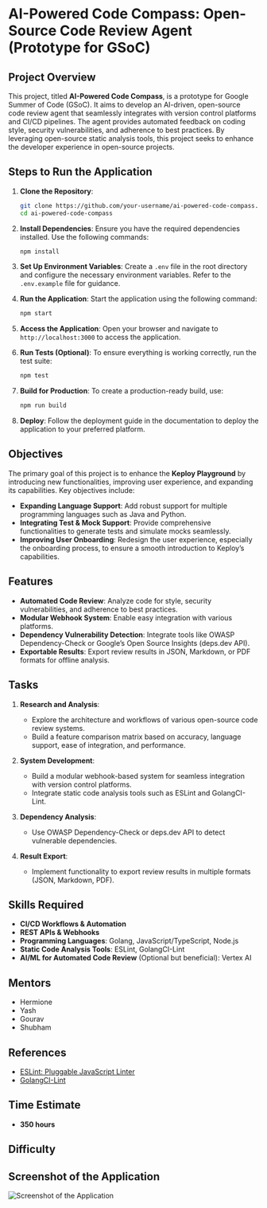 # AI-Powered Code Compass: Open-Source Code Review Agent (Prototype for GSoC)

## Project Overview

This project, titled **AI-Powered Code Compass**, is a prototype for Google Summer of Code (GSoC). It aims to develop an AI-driven, open-source code review agent that seamlessly integrates with version control platforms and CI/CD pipelines. The agent provides automated feedback on coding style, security vulnerabilities, and adherence to best practices. By leveraging open-source static analysis tools, this project seeks to enhance the developer experience in open-source projects.

## Steps to Run the Application

1. **Clone the Repository**:
    ```bash
    git clone https://github.com/your-username/ai-powered-code-compass.git
    cd ai-powered-code-compass
    ```

2. **Install Dependencies**:
    Ensure you have the required dependencies installed. Use the following commands:
    ```bash
    npm install
    ```

3. **Set Up Environment Variables**:
    Create a `.env` file in the root directory and configure the necessary environment variables. Refer to the `.env.example` file for guidance.

4. **Run the Application**:
    Start the application using the following command:
    ```bash
    npm start
    ```

5. **Access the Application**:
    Open your browser and navigate to `http://localhost:3000` to access the application.

6. **Run Tests (Optional)**:
    To ensure everything is working correctly, run the test suite:
    ```bash
    npm test
    ```

7. **Build for Production**:
    To create a production-ready build, use:
    ```bash
    npm run build
    ```

8. **Deploy**:
    Follow the deployment guide in the documentation to deploy the application to your preferred platform.


## Objectives

The primary goal of this project is to enhance the **Keploy Playground** by introducing new functionalities, improving user experience, and expanding its capabilities. Key objectives include:

- **Expanding Language Support**: Add robust support for multiple programming languages such as Java and Python.
- **Integrating Test & Mock Support**: Provide comprehensive functionalities to generate tests and simulate mocks seamlessly.
- **Improving User Onboarding**: Redesign the user experience, especially the onboarding process, to ensure a smooth introduction to Keploy’s capabilities.

## Features

- **Automated Code Review**: Analyze code for style, security vulnerabilities, and adherence to best practices.
- **Modular Webhook System**: Enable easy integration with various platforms.
- **Dependency Vulnerability Detection**: Integrate tools like OWASP Dependency-Check or Google’s Open Source Insights (deps.dev API).
- **Exportable Results**: Export review results in JSON, Markdown, or PDF formats for offline analysis.

## Tasks

1. **Research and Analysis**:
    - Explore the architecture and workflows of various open-source code review systems.
    - Build a feature comparison matrix based on accuracy, language support, ease of integration, and performance.

2. **System Development**:
    - Build a modular webhook-based system for seamless integration with version control platforms.
    - Integrate static code analysis tools such as ESLint and GolangCI-Lint.

3. **Dependency Analysis**:
    - Use OWASP Dependency-Check or deps.dev API to detect vulnerable dependencies.

4. **Result Export**:
    - Implement functionality to export review results in multiple formats (JSON, Markdown, PDF).

## Skills Required

- **CI/CD Workflows & Automation**
- **REST APIs & Webhooks**
- **Programming Languages**: Golang, JavaScript/TypeScript, Node.js
- **Static Code Analysis Tools**: ESLint, GolangCI-Lint
- **AI/ML for Automated Code Review** (Optional but beneficial): Vertex AI

## Mentors

- Hermione
- Yash
- Gourav
- Shubham

## References

- [ESLint: Pluggable JavaScript Linter](https://eslint.org/)
- [GolangCI-Lint](https://golangci-lint.run/)

## Time Estimate

- **350 hours**

## Difficulty

## Screenshot of the Application

![Screenshot of the Application](https://postimage.me/image/Screenshot-from-2025-04-04-15-13-55.UeP96s)
